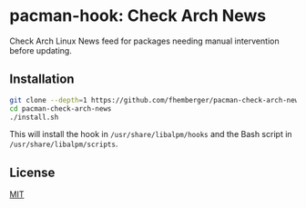 # pacman-hook: Check Arch News

Check Arch Linux News feed for packages needing manual intervention before updating.


## Installation

```sh
git clone --depth=1 https://github.com/fhemberger/pacman-check-arch-news
cd pacman-check-arch-news
./install.sh

```

This will install the hook in `/usr/share/libalpm/hooks` and the Bash script in `/usr/share/libalpm/scripts`.


## License

[MIT](LICENSE)

